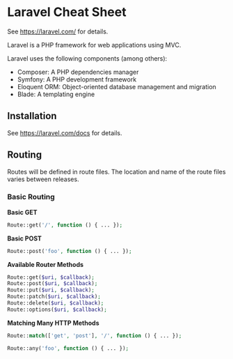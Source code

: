 # Laravel Cheat Sheet

See https://laravel.com/ for details.

Laravel is a PHP framework for web applications using MVC.

Laravel uses the following components (among others):

* Composer: A PHP dependencies manager
* Symfony: A PHP development framework
* Eloquent ORM: Object-oriented database management and migration
* Blade: A templating engine

## Installation

See https://laravel.com/docs for details.

## Routing

Routes will be defined in route files.  The location and name of the route files varies between releases.

### Basic Routing

**Basic GET**

```php
Route::get('/', function () { ... });
```

**Basic POST**

```php
Route::post('foo', function () { ... });
```

**Available Router Methods**

```php
Route::get($uri, $callback);
Route::post($uri, $callback);
Route::put($uri, $callback);
Route::patch($uri, $callback);
Route::delete($uri, $callback);
Route::options($uri, $callback);
```

**Matching Many HTTP Methods**

```php
Route::match(['get', 'post'], '/', function () { ... });

Route::any('foo', function () { ... });
```

